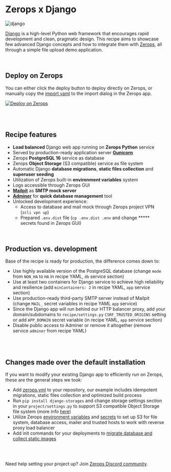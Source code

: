 # Zerops x Django

![django](https://github.com/zeropsio/recipe-shared-assets/blob/main/covers/cover-django.png)


[Django](https://www.djangoproject.com/) is a high-level Python web framework that encourages rapid development and clean, pragmatic design. This recipe aims to showcase few advanced Django concepts and how to integrate them with [Zerops](https://zerops.io), all through a simple file upload demo application.

<br />

## Deploy on Zerops
You can either click the deploy button to deploy directly on Zerops, or manually copy the [import yaml](https://github.com/zeropsio/recipe-django/blob/main/zerops-project-import.yml) to the import dialog in the Zerops app.

[![Deploy on Zerops](https://github.com/zeropsio/recipe-shared-assets/blob/main/deploy-button/green/deploy-button.svg)](https://app.zerops.io/recipe/django)

<br/>
<br/>

## Recipe features

- **Load balanced** Django web app running on **Zerops Python** service
- Served by production-ready application server **[Gunicorn](https://gunicorn.org/)**
- Zerops **PostgreSQL 16** service as database
- Zerops **Object Storage** (S3 compatible) service as file system
- Automatic Django **database migrations**, **static files collection** and **superuser seeding**
- Utilization of Zerops built-in **environment variables** system
- Logs accessible through Zerops GUI
- **[Mailpit](https://github.com/axllent/mailpit)** as **SMTP mock server**
- **[Adminer](https://www.adminer.org)** for **quick database management** tool
- Unlocked development experience:
  - Access to database and mail mock through Zerops project VPN (`zcli vpn up`)
  - Prepared `.env.dist` file (`cp .env.dist .env` and change ***** secrets found in Zerops GUI)

<br/>

## Production vs. development

Base of the recipe is ready for production, the difference comes down to:

- Use highly available version of the PostgreSQL database (change `mode` from `NON_HA` to `HA` in recipe YAML, `db` service section)
- Use at least two containers for Django service to achieve high reliability and resilience (add `minContainers: 2` in recipe YAML, `app` service section)
- Use production-ready third-party SMTP server instead of Mailpit (change `MAIL_` secret variables in recipe YAML `app` service)
- Since the Django app will run behind our HTTP balancer proxy, add your domain/subdomains to `recipe/settings.py` `CSRF_TRUSTED_ORIGINS` setting or add `APP_DOMAIN` secret variable (in recipe YAML, `app` service section)
- Disable public access to Adminer or remove it altogether (remove service `adminer` from recipe YAML)

<br/>
<br/>

## Changes made over the default installation

If you want to modify your existing Django app to efficiently run on Zerops, these are the general steps we took:

- Add [zerops.yml](https://github.com/zeropsio/recipe-django/blob/main/zerops.yml) to your repository, our example includes idempotent migrations, static files collection and optimized build process
- Run `pip install django-storages` and change storage settings section in your `project/settings.py` to support S3 compatible Object Storage file system (more info [here](https://django-storages.readthedocs.io/en/latest/backends/amazon-S3.html))
- Utilize Zerops [environment variables](https://github.com/zeropsio/recipe-django/blob/main/zerops.yml#L18-L32) and [secrets](https://github.com/zeropsio/recipe-django/blob/main/zerops-project-import.yml#L12-L15) to set up S3 for file system, database access, mailer and trusted hosts to work with reverse proxy load balancer
- Add init commands for your deployments to [migrate database and collect static images](https://github.com/zeropsio/recipe-django/blob/main/zerops.yml#L34-L39)

<br/>
<br/>

Need help setting your project up? Join [Zerops Discord community](https://discord.com/invite/WDvCZ54).
